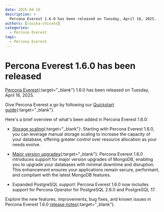 ```yaml
---
date: 2025-04-16
description: >
  Percona Everest 1.6.0 has been released on Tuesday, April 16, 2025.
authors: [rasika-chivate]
categories:
  - Percona Everest
tags:
  - Percona Everest
---
```


# Percona Everest 1.6.0 has been released

<!-- more -->

[Percona Everest](https://docs.percona.com/everest/index.html){:target="_blank"} 1.6.0 has been released on Tuesday, April 16, 2025. 

Give Percona Everest a go by following our [Quickstart guide](https://docs.percona.com/everest/quick-install.html){:target="_blank"}.


Here's a brief overview of what's been added in Percona Everest 1.6.0:

- [Storage scaling](https://docs.percona.com/everest/release-notes/Percona-Everest-1.6.0-%282025-04-16%29.html){:target="_blank"}: Starting with Percona Everest 1.6.0, you can leverage manual storage scaling to increase the capacity of your database, offering greater control over resource allocation as your needs evolve.


- [Major version upgrades](https://docs.percona.com/everest/release-notes/Percona-Everest-1.6.0-%282025-04-16%29.html#__tabbed_1_2){:target="_blank"}: Percona Everest 1.6.0 introduces support for major version upgrades of MongoDB, enabling you to upgrade your databases with minimal downtime and disruption. This enhancement ensures your applications remain secure, performant, and compliant with the latest MongoDB features.

- Expanded PostgreSQL support: Percona Everest 1.6.0 now includes support for Percona Operator for PostgreSQL 2.6.0 and PostgreSQL 17.


Explore the new features, improvements, bug fixes, and known issues in Percona Everest 1.6.0 [release notes](https://docs.percona.com/everest/release-notes/Percona-Everest-1.6.0-%282025-04-16%29.html){:target="_blank"}.


